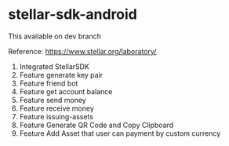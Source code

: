 # stellar-sdk-android
This available on dev branch

Reference: https://www.stellar.org/laboratory/

1. Integrated StellarSDK
2. Feature generate key pair
3. Feature friend bot
4. Feature get account balance
5. Feature send money
6. Feature receive money
7. Feature issuing-assets
8. Feature Generate QR Code and Copy Clipboard
9. Feature Add Asset that user can payment by custom currency
